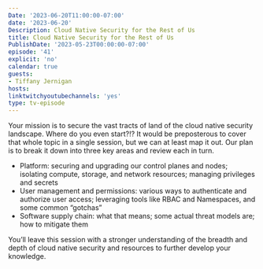 ```yaml
---
Date: '2023-06-20T11:00:00-07:00'
date: '2023-06-20'
Description: Cloud Native Security for the Rest of Us
title: Cloud Native Security for the Rest of Us
PublishDate: '2023-05-23T00:00:00-07:00'
episode: '41'
explicit: 'no'
calendar: true
guests:
- Tiffany Jernigan
hosts:
linktwitchyoutubechannels: 'yes'
type: tv-episode
---
```


Your mission is to secure the vast tracts of land of the cloud native security landscape. Where do you even start?!? It would be preposterous to cover that whole topic in a single session, but we can at least map it out. Our plan is to break it down into three key areas and review each in turn.

- Platform: securing and upgrading our control planes and nodes; isolating compute, storage, and network resources; managing privileges and secrets
- User management and permissions: various ways to authenticate and authorize user access; leveraging tools like RBAC and Namespaces, and some common “gotchas”
- Software supply chain: what that means; some actual threat models are; how to mitigate them

You’ll leave this session with a stronger understanding of the breadth and depth of cloud native security and resources to further develop your knowledge.